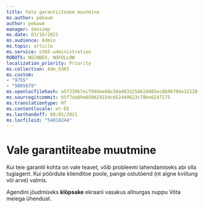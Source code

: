 ```yaml
---
title: Vale garantiiteabe muutmine
ms.author: pebaum
author: pebaum
manager: dansimp
ms.date: 03/16/2021
ms.audience: Admin
ms.topic: article
ms.service: o365-administration
ROBOTS: NOINDEX, NOFOLLOW
localization_priority: Priority
ms.collection: Adm_O365
ms.custom:
- "9755"
- "9005679"
ms.openlocfilehash: a5f239b7ecf9ddee88e3da083325b62d485ec8b06f0de32128fc6a750044af36
ms.sourcegitcommit: b5f7da89a650d2915dc652449623c78be6247175
ms.translationtype: HT
ms.contentlocale: et-EE
ms.lasthandoff: 08/05/2021
ms.locfileid: "54018244"
---
```

# <a name="change-incorrect-warranty-information"></a>Vale garantiiteabe muutmine

Kui teie garantii kohta on vale teavet, võib probleemi lahendamiseks abi olla tugiagent. Kui pöördute klienditoe poole, pange ostutõend (nt algne kviitung või arve) valmis.

Agendini jõudmiseks **klõpsake** ekraani vasakus allnurgas nuppu Võta meiega ühendust.